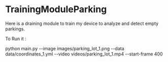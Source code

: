 # TrainingModuleParking
Here is a draining module to train my device to analyze and detect empty parkings.

To Run it :

python main.py --image images/parking_lot_1.png --data data/coordinates_1.yml --video videos/parking_lot_1.mp4 --start-frame 400

